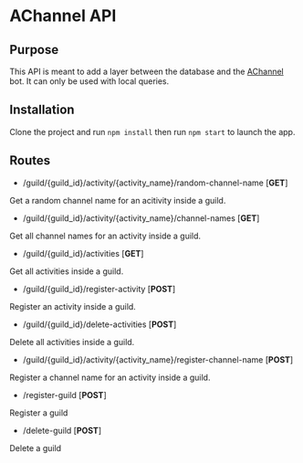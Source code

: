 # AChannel API

## Purpose

This API is meant to add a layer between the database and the [AChannel](https://github.com/SamuelCHICHA/achannel) bot.
It can only be used with local queries.

## Installation

Clone the project and run `npm install` then run `npm start` to launch the app. 

## Routes

- /guild/{guild_id}/activity/{activity_name}/random-channel-name [**GET**]

Get a random channel name for an acitivity inside a guild.

- /guild/{guild_id}/activity/{activity_name}/channel-names [**GET**]

Get all channel names for an activity inside a guild.

- /guild/{guild_id}/activities [**GET**]

Get all activities inside a guild.

- /guild/{guild_id}/register-activity [**POST**]

Register an activity inside a guild.

- /guild/{guild_id}/delete-activities [**POST**]

Delete all activities inside a guild.

- /guild/{guild_id}/activity/{activity_name}/register-channel-name [**POST**]

Register a channel name for an activity inside a guild.

- /register-guild [**POST**]

Register a guild

- /delete-guild [**POST**]

Delete a guild
